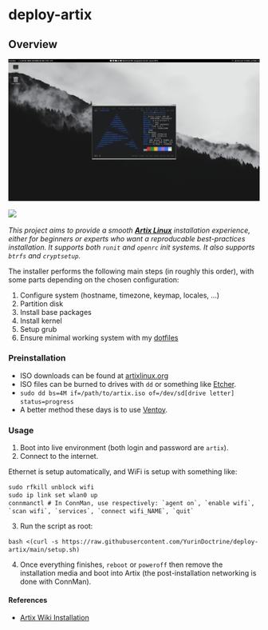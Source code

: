# deploy-artix

## Overview

<p align="center">
  <img src="https://github.com/YurinDoctrine/deploy-artix/blob/main/screenshot.png?raw=true" alt="screenshot" border="0">
</p>

![](https://img.shields.io/badge/Artix%20Linux-grey?logo=Artix+Linux)

_This project aims to provide a smooth **[Artix Linux](https://artixlinux.org)** installation experience, either for beginners or experts who want a reproducable best-practices installation.
It supports both `runit` and `openrc` init systems. It also supports `btrfs` and `cryptsetup`._

The installer performs the following main steps (in roughly this order),
with some parts depending on the chosen configuration:

1. Configure system (hostname, timezone, keymap, locales, ...)
2. Partition disk
3. Install base packages
4. Install kernel
5. Setup grub
6. Ensure minimal working system with my [dotfiles](https://github.com/YurinDoctrine/.config/tree/artix)

### Preinstallation

* ISO downloads can be found at [artixlinux.org](https://artixlinux.org/download.php)
* ISO files can be burned to drives with `dd` or something like [Etcher](https://etcher.balena.io).
* `sudo dd bs=4M if=/path/to/artix.iso of=/dev/sd[drive letter] status=progress`
* A better method these days is to use [Ventoy](https://www.ventoy.net/en/index.html).

### Usage

1. Boot into live environment (both login and password are `artix`).
2. Connect to the internet.

Ethernet is setup automatically, and WiFi is setup with something like:
```
sudo rfkill unblock wifi
sudo ip link set wlan0 up
connmanctl # In ConnMan, use respectively: `agent on`, `enable wifi`, `scan wifi`, `services`, `connect wifi_NAME`, `quit`
```
3. Run the script as root:
```
bash <(curl -s https://raw.githubusercontent.com/YurinDoctrine/deploy-artix/main/setup.sh)
```
4. Once everything finishes, `reboot` or `poweroff` then remove the installation media and boot into Artix (the post-installation networking is done with ConnMan).

#### References

* [Artix Wiki Installation](https://wiki.artixlinux.org/Main/Installation)
